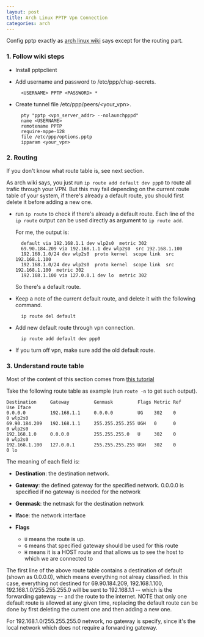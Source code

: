 ```yaml
---
layout: post
title: Arch Linux PPTP Vpn Connection
categories: arch
---
```


Config pptp exactly as [arch linux wiki](https://wiki.archlinux.org/index.php/PPTP_VPN_client_setup_with_pptpclient) says except for the routing part.

### 1. Follow wiki steps

* Install pptpclient
* Add username and password to /etc/ppp/chap-secrets.

        <USERNAME> PPTP <PASSWORD> *

* Create tunnel file /etc/ppp/peers/\<your\_vpn\>.

        pty "pptp <vpn_server_addr> --nolaunchpppd"
        name <USERNAME>
        remotename PPTP
        require-mppe-128
        file /etc/ppp/options.pptp
        ipparam <your_vpn>

### 2. Routing

If you don't know what route table is, see next section.

As arch wiki says, you just run `ip route add default dev ppp0` to route all trafic through your VPN. But this may fail depending on the current route table of your system, if there's already a default route, you should first delete it before adding a new one.

* run `ip route` to check if there's already a default route. Each line of the `ip route` output can be used directly as argument to `ip route add`.

  For me, the output is:

        default via 192.168.1.1 dev wlp2s0  metric 302
        69.90.184.209 via 192.168.1.1 dev wlp2s0  src 192.168.1.100
        192.168.1.0/24 dev wlp2s0  proto kernel  scope link  src 192.168.1.100
        192.168.1.0/24 dev wlp2s0  proto kernel  scope link  src 192.168.1.100  metric 302
        192.168.1.100 via 127.0.0.1 dev lo  metric 302

  So there's a default route.

* Keep a note of the current default route, and delete it with the following command.

        ip route del default

* Add new default route through vpn connection.

        ip route add default dev ppp0

* If you turn off vpn, make sure add the old default route.

### 3. Understand route table

Most of the content of this section comes from [this tutorial](http://www.techrepublic.com/article/understand-the-basics-of-linux-routing/)

Take the following route table as example (run `route -n` to get such output).

    Destination     Gateway         Genmask         Flags Metric Ref    Use Iface
    0.0.0.0         192.168.1.1     0.0.0.0         UG    302    0        0 wlp2s0
    69.90.184.209   192.168.1.1     255.255.255.255 UGH   0      0        0 wlp2s0
    192.168.1.0     0.0.0.0         255.255.255.0   U     302    0        0 wlp2s0
    192.168.1.100   127.0.0.1       255.255.255.255 UGH   302    0        0 lo

The meaning of each field is:

* **Destination**: the destination network.

* **Gateway**: the defined gateway for the specified network. 0.0.0.0 is specified if no gateway is needed for the network

* **Genmask**: the netmask for the destination network

* **Iface**: the network interface

* **Flags**
  - `U` means the route is up.
  - `G` means that specified gateway should be used for this route
  - `H` means it is a HOST route and that allows us to see the host to which we are connected to

The first line of the above route table contains a destination of default (shown as 0.0.0.0), which means everything not alreay classified. In this case, everything not destined for 69.90.184.209, 192.168.1.100, 192.168.1.0/255.255.255.0 will be sent to 192.168.1.1 -- which is the forwarding gateway -- and the route to the internet. NOTE that only one default route is allowed at any given time, replacing the default route can be done by first deleting the current one and then adding a new one.

For 192.168.1.0/255.255.255.0 network, no gateway is specify, since it's the local network which does not require a forwarding gateway.
